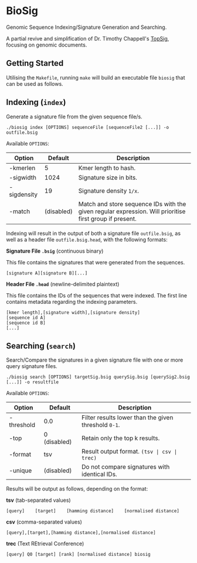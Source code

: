 # BioSig
Genomic Sequence Indexing/Signature Generation and Searching.

A partial revive and simplification of Dr. Timothy Chappell's [TopSig](https://github.com/tachappell/topsig), focusing on genomic documents.

## Getting Started
Utilising the `Makefile`, running `make` will build an executable file `biosig` that can be used as follows.

## Indexing (`index`)
Generate a signature file from the given sequence file/s.

`./biosig index [OPTIONS] sequenceFile [sequenceFile2 [...]] -o outfile.bsig`

Available `OPTIONS`:

| Option      | Default    | Description                                                                                             |
| ----------- | ---------- | ------------------------------------------------------------------------------------------------------- |
| -kmerlen    | 5          | Kmer length to hash.                                                                                    |
| -sigwidth   | 1024       | Signature size in bits.                                                                                 |
| -sigdensity | 19         | Signature density `1/x`.                                                                                |
| -match      | (disabled) | Match and store sequence IDs with the given regular expression. Will prioritise first group if present. |

Indexing will result in the output of both a signature file `outfile.bsig`, as well as a header file `outfile.bsig.head`, with the following formats:

**Signature File `.bsig`** (continuous binary)

This file contains the signatures that were generated from the sequences.
```
[signature A][signature B][...]
```

**Header File `.head`** (newline-delimited plaintext)

This file contains the IDs of the sequences that were indexed. The first line contains metadata regarding the indexing parameters.
```
[kmer length],[signature width],[signature density]
[sequence id A]
[sequence id B]
[...]
```

## Searching (`search`)
Search/Compare the signatures in a given signature file with one or more query signature files.

`./biosig search [OPTIONS] targetSig.bsig querySig.bsig [querySig2.bsig [...]] -o resultfile`

Available `OPTIONS`:

| Option      | Default      | Description                                          |
| ----------- | ------------ | ---------------------------------------------------- |
| -threshold  | 0.0          | Filter results lower than the given threshold `0-1`. |
| -top        | 0 (disabled) | Retain only the top k results.                       |
| -format     | tsv          | Result output format. `(tsv \| csv \| trec)`         |
| -unique     | (disabled)   | Do not compare signatures with identical IDs.        |

Results will be output as follows, depending on the format:

**tsv** (tab-separated values)
```
[query]    [target]    [hamming distance]    [normalised distance]
```

**csv** (comma-separated values)
```
[query],[target],[hamming distance],[normalised distance]
```

**trec** (Text REtrieval Conference)
```
[query] Q0 [target] [rank] [normalised distance] biosig
```
